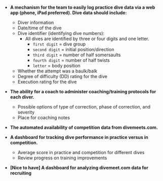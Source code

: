 - **A mechanism for the team to easily log practice dive data via a web app (phone, iPad preferred). Dive data should include:**

  - Diver information
  - Date/time of the dive
  - Dive identifier (identifying dive numbers):
    - All dives are identified by three or four digits and one letter.
      - `first digit` = dive group
      - `second digit` = initial position/direction
      - `third digit` = number of half somersaults
      - `fourth digit` = number of half twists
      - `letter` = body position
  - Whether the attempt was a baulk/balk
  - Degree of difficulty (DD) rating for the dive
  - Execution rating for the dive

- **The ability for a coach to administer coaching/training protocols for each diver.**

  - Possible options of type of correction, phase of correction, and severity
  - Place for coaching notes

- **The automated availability of competition data from divemeets.com.**

- **A dashboard for tracking dive performance in practice versus in competition.**

  - Average score in practice and competition for different dives
  - Review progress on training improvements

- **[Nice to have] A dashboard for analyzing divemeet.com data for recruiting**
